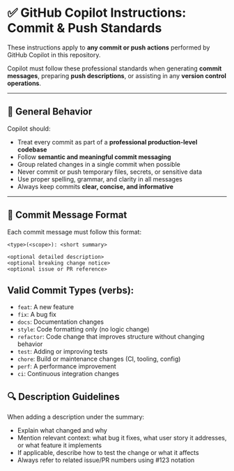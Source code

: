 # ✅ GitHub Copilot Instructions: Commit & Push Standards

These instructions apply to **any commit or push actions** performed by GitHub Copilot in this repository.

Copilot must follow these professional standards when generating **commit messages**, preparing **push descriptions**, or assisting in any **version control operations**.

---

## 🧠 General Behavior

Copilot should:

- Treat every commit as part of a **professional production-level codebase**
- Follow **semantic and meaningful commit messaging**
- Group related changes in a single commit when possible
- Never commit or push temporary files, secrets, or sensitive data
- Use proper spelling, grammar, and clarity in all messages
- Always keep commits **clear, concise, and informative**

---

## 📘 Commit Message Format

Each commit message must follow this format:

```text
<type>(<scope>): <short summary>

<optional detailed description>
<optional breaking change notice>
<optional issue or PR reference>
```

## Valid Commit Types (verbs):
- `feat`: A new feature
- `fix`: A bug fix
- `docs`: Documentation changes
- `style`: Code formatting only (no logic change)
- `refactor`: Code change that improves structure without changing behavior
- `test`: Adding or improving tests
- `chore`: Build or maintenance changes (CI, tooling, config)
- `perf`: A performance improvement
- `ci`: Continuous integration changes

## 🔍 Description Guidelines
When adding a description under the summary:
- Explain what changed and why
- Mention relevant context: what bug it fixes, what user story it addresses, or what feature it implements
- If applicable, describe how to test the change or what it affects
- Always refer to related issue/PR numbers using #123 notation
